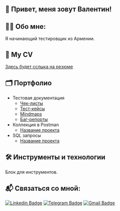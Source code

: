 ## 👋 Привет, меня зовут Валентин! 

## 👨‍💻 Обо мне:

Я начинающий тестировщик из Армении.

## 📃 My CV 

[Здесь будет сслыка на резюме](https://ссылочку_сюда)

## 🗂️ Портфолио 
- Тестовая документация
  -  [Чек-листы](https://ссылочку_сюда)
  -  [Тест-кейсы](https://github.com/ChizhV/test-cases-portfolio)
  -  [Mindmaps](https://github.com/ChizhV/mindmaps-portfolio)
  -  [Баг-репорты](https://github.com/ChizhV/bug-reports-portfolio)
- Коллекция в Postman 
  -  [Название проекта](https://ссылочку_сюда)
- SQL запросы 
  -  [Название проекта](https://ссылочку_сюда)

## 🛠 Инструменты и технологии
Блок для инструментов.

## 📬 Связаться со мной:

[![Linkedin Badge](https://img.shields.io/badge/-LinkedIn-0e76a8?style=flat-square&logo=Linkedin&logoColor=white)](https://linkedin.com/in/ChizhV)
[![Telegram Badge](https://img.shields.io/badge/-Telegram-0088cc?style=flat-square&logo=Telegram&logoColor=white)](https://t.me/tuanortsa)
[![Gmail Badge](https://img.shields.io/badge/-Gmail-red?style=flat&logo=Gmail&logoColor=white)](mailto:chizhvalentine@gmail.com)
